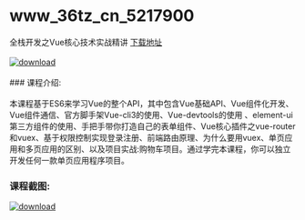 # www_36tz_cn_5217900
全栈开发之Vue核心技术实战精讲
[下载地址](http://www.36tz.cn/article/5217900 "下载地址")
<br/></br>[![download](http://36tz.cn/muke_img/2021_01_1-104-300x156.png "下载地址")](http://www.36tz.cn/article/5217900 "下载地址")
<br/></br>### 课程介绍:<br/></br>本课程基于ES6来学习Vue的整个API，其中包含Vue基础API、Vue组件化开发、Vue组件通信、官方脚手架Vue-cli3的使用、Vue-devtools的使用 、element-ui第三方组件的使用、手把手带你打造自己的表单组件、Vue核心插件之vue-router和vuex、基于权限控制实现登录注册、前端路由原理、为什么要用vuex、单页应用和多页应用的区别、以及项目实战:购物车项目。通过学完本课程，你可以独立开发任何一款单页应用程序项目。

### 课程截图:
[![download](http://36tz.cn/muke_img/2021_01_2-121.png "下载地址")](http://www.36tz.cn/article/5217900 "下载地址")
